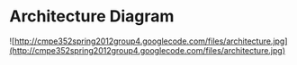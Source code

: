 # **Architecture Diagram** #


![http://cmpe352spring2012group4.googlecode.com/files/architecture.jpg](http://cmpe352spring2012group4.googlecode.com/files/architecture.jpg)